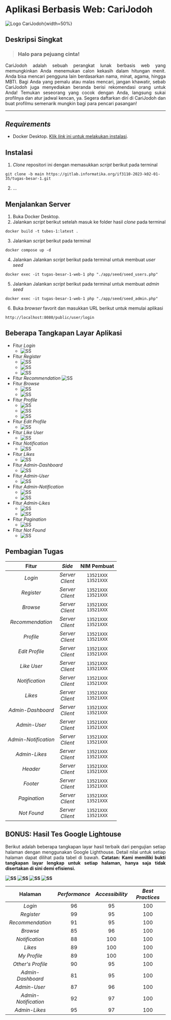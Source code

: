 # Aplikasi Berbasis Web: CariJodoh

![Logo CariJodoh](src/public/images/assets/logo.webp){width=50%}

## Deskripsi Singkat
> <h3>Halo para pejuang cinta!</h3> 
<div align="justify">
    <p>CariJodoh adalah sebuah perangkat lunak berbasis web yang memungkinkan Anda menemukan calon kekasih dalam hitungan menit. Anda bisa mencari pengguna lain berdasarkan nama, minat, agama, hingga MBTI. Bagi Anda yang pemalu atau malas mencari, jangan khawatir, sebab CariJodoh juga menyediakan beranda berisi rekomendasi orang untuk Anda! Temukan seseorang yang cocok dengan Anda, langsung sukai profilnya dan atur jadwal kencan, ya. Segera daftarkan diri di CariJodoh dan buat profilmu semenarik mungkin bagi para pencari pasangan!</p>
</div>

----

## _Requirements_
- Docker Desktop. [Klik _link_ ini untuk melakukan instalasi](https://www.docker.com/products/docker-desktop/).

## Instalasi
1. _Clone_ repositori ini dengan memasukkan _script_ berikut pada terminal
```
git clone -b main https://gitlab.informatika.org/if3110-2023-k02-01-35/tugas-besar-1.git
```
2. ...

## Menjalankan Server
1. Buka Docker Desktop.
2. Jalankan _script_ berikut setelah masuk ke folder hasil _clone_ pada terminal
```
docker build -t tubes-1:latest .
```
3. Jalankan _script_ berikut pada terminal
```
docker compose up -d
```
4. Jalankan Jalankan _script_ berikut pada terminal untuk membuat _user seed_
```
docker exec -it tugas-besar-1-web-1 php "./app/seed/seed_users.php"
```
5. Jalankan Jalankan _script_ berikut pada terminal untuk membuat _admin seed_
```
docker exec -it tugas-besar-1-web-1 php "./app/seed/seed_admin.php"
```
6. Buka _browser_ favorit dan masukkan URL berikut untuk memulai aplikasi
```
http://localhost:8080/public/user/login
```


## Beberapa Tangkapan Layar Aplikasi
- Fitur _Login_
    * ![SS](docs/visualisasi/login.JPG)
- Fitur _Register_
    * ![SS](docs/visualisasi/register1.JPG)
    * ![SS](docs/visualisasi/register2.JPG)
    * ![SS](docs/visualisasi/register3.JPG)
- Fitur _Recommendation_
![SS](docs/visualisasi/recommendation.JPG)
- Fitur _Browse_
    * ![SS](docs/visualisasi/browse1.JPG)
    * ![SS](docs/visualisasi/browse2.JPG)
- Fitur _Profile_
    * ![SS](docs/visualisasi/myprofile1.JPG)
    * ![SS](docs/visualisasi/myprofile2.JPG)
    * ![SS](docs/visualisasi/othersprofile.JPG)
- Fitur _Edit Profile_
    * ![SS](docs/visualisasi/editprofile.JPG)
- Fitur _Like User_
    * ![SS](docs/visualisasi/likeuser.JPG)
- Fitur _Notification_
    * ![SS](docs/visualisasi/notification.JPG)
- Fitur _Likes_
    * ![SS](docs/visualisasi/likes.JPG)
- Fitur _Admin-Dashboard_
    * ![SS](docs/visualisasi/admin-dashboard.JPG)
- Fitur _Admin-User_
    * ![SS](docs/visualisasi/admin-user.JPG)
- Fitur _Admin-Notification_
    * ![SS](docs/visualisasi/admin-notification.JPG)
    * ![SS](docs/visualisasi/admin-notification2.JPG)
- Fitur _Admin-Likes_
    * ![SS](docs/visualisasi/admin-likes.JPG)
    * ![SS](docs/visualisasi/admin-likes2.JPG)
- Fitur _Pagination_
    * ![SS](docs/visualisasi/pagination.JPG)
- Fitur _Not Found_
    * ![SS](docs/visualisasi/notfound.JPG)
    

## Pembagian Tugas
| Fitur | _Side_ | NIM Pembuat
| :---: | :---: | :---:
| _Login_ | _Server_<br>_Client_ | `13521XXX`<br>`13521XXX`
| _Register_ | _Server_<br>_Client_ | `13521XXX`<br>`13521XXX`
| _Browse_ | _Server_<br>_Client_ | `13521XXX`<br>`13521XXX`
| _Recommendation_ | _Server_<br>_Client_ | `13521XXX`<br>`13521XXX`
| _Profile_ | _Server_<br>_Client_ | `13521XXX`<br>`13521XXX`
| _Edit Profile_ | _Server_<br>_Client_ | `13521XXX`<br>`13521XXX`
| _Like User_ | _Server_<br>_Client_ | `13521XXX`<br>`13521XXX`
| _Notification_ | _Server_<br>_Client_ | `13521XXX`<br>`13521XXX`
| _Likes_ | _Server_<br>_Client_ | `13521XXX`<br>`13521XXX`
| _Admin-Dashboard_ | _Server_<br>_Client_ | `13521XXX`<br>`13521XXX`
| _Admin-User_ | _Server_<br>_Client_ | `13521XXX`<br>`13521XXX`
| _Admin-Notification_ | _Server_<br>_Client_ | `13521XXX`<br>`13521XXX`
| _Admin-Likes_ | _Server_<br>_Client_ | `13521XXX`<br>`13521XXX`
| _Header_ | _Server_<br>_Client_ | `13521XXX`<br>`13521XXX`
| _Footer_ | _Server_<br>_Client_ | `13521XXX`<br>`13521XXX`
| _Pagination_ | _Server_<br>_Client_ | `13521XXX`<br>`13521XXX`
| _Not Found_ | _Server_<br>_Client_ | `13521XXX`<br>`13521XXX`



## BONUS: Hasil Tes Google Lightouse
<div align="justify">
    <p>Berikut adalah beberapa tangkapan layar hasil terbaik dari pengujian setiap halaman dengan menggunakan Google Lighthouse. Detail nilai untuk setiap halaman dapat dilihat pada tabel di bawah. <b>Catatan: Kami memiliki bukti tangkapan layar lengkap untuk setiap halaman, hanya saja tidak disertakan di sini demi efisiensi.<b></p>
</div>

![SS](docs/lighthouse/register.jpg)
![SS](docs/lighthouse/recommendation.jpg)
![SS](docs/lighthouse/profile.JPG)
![SS](docs/lighthouse/admin-likes.jpg)

| Halaman | _Performance_ | _Accessibility_ | _Best Practices_
| :---: | :---: | :---: | :---:
| _Login_ | 96 | 95 | 100
| _Register_ | 99 | 95 | 100
| _Recommendation_ | 91 | 95 | 100
| _Browse_ | 85 | 96 | 100
| _Notification_ | 88 | 100 | 100
| _Likes_ | 89 | 100 | 100
| _My Profile_ | 89 | 100 | 100
| _Other's Profile_ | 90 | 95 | 100
| _Admin-Dashboard_ | 81 | 95 | 100
| _Admin-User_ | 87 | 96 | 100
| _Admin-Notification_ | 92 | 97 | 100
| _Admin-Likes_ | 95 | 97 | 100